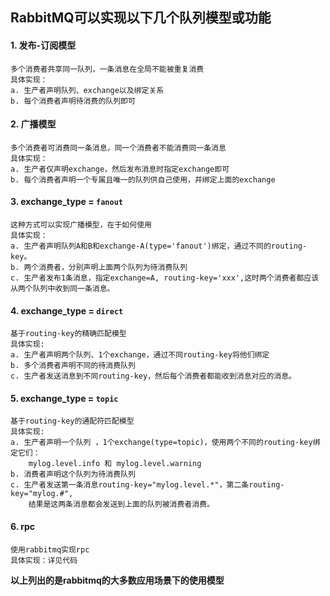 
## RabbitMQ可以实现以下几个队列模型或功能 

#### 1. 发布-订阅模型  
    多个消费者共享同一队列，一条消息在全局不能被重复消费  
    具体实现：  
    a. 生产者声明队列、exchange以及绑定关系  
    b. 每个消费者声明待消费的队列即可  

#### 2. 广播模型  
    多个消费者可消费同一条消息，同一个消费者不能消费同一条消息  
    具体实现：  
    a. 生产者仅声明exchange，然后发布消息时指定exchange即可  
    b. 每个消费者声明一个专属且唯一的队列供自己使用，并绑定上面的exchange  

#### 3. exchange_type = `fanout`  
    这种方式可以实现广播模型，在于如何使用  
    具体实现：  
    a. 生产者声明队列A和B和exchange-A(type='fanout')绑定，通过不同的routing-key。  
    b. 两个消费者，分别声明上面两个队列为待消费队列  
    c. 生产者发布1条消息，指定exchange=A, routing-key='xxx',这时两个消费者都应该从两个队列中收到同一条消息。  

#### 4. exchange_type = `direct`  
    基于routing-key的精确匹配模型  
    具体实现:  
    a. 生产者声明两个队列、1个exchange，通过不同routing-key将他们绑定  
    b. 多个消费者声明不同的待消费队列  
    c. 生产者发送消息到不同routing-key，然后每个消费者都能收到消息对应的消息。  

#### 5. exchange_type = `topic`  
    基于routing-key的通配符匹配模型  
    具体实现:  
    a. 生产者声明一个队列 ，1个exchange(type=topic)，使用两个不同的routing-key绑定它们：  
        mylog.level.info 和 mylog.level.warning  
    b. 消费者声明这个队列为待消费队列  
    c. 生产者发送第一条消息routing-key="mylog.level.*"，第二条routing-key="mylog.#",  
        结果是这两条消息都会发送到上面的队列被消费者消费。  
#### 6. rpc  
    使用rabbitmq实现rpc  
    具体实现：详见代码

**以上列出的是rabbitmq的大多数应用场景下的使用模型**
